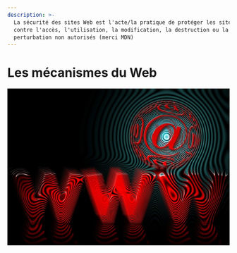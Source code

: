 ```yaml
---
description: >-
  La sécurité des sites Web est l'acte/la pratique de protéger les sites web
  contre l'accès, l'utilisation, la modification, la destruction ou la
  perturbation non autorisés (merci MDN)
---
```


# Les mécanismes du Web

![](../../.gitbook/assets/720ccd0b06f56f07cf2316b6f33ceb6b.jpg)


